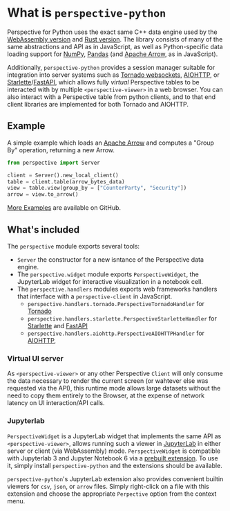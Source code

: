 # What is `perspective-python`

Perspective for Python uses the exact same C++ data engine used by the
[WebAssembly version](https://docs.rs/perspective-js/latest/perspective_js/) and
[Rust version](https://docs.rs/crate/perspective/latest). The library consists
of many of the same abstractions and API as in JavaScript, as well as
Python-specific data loading support for [NumPy](https://numpy.org/),
[Pandas](https://pandas.pydata.org/) (and
[Apache Arrow](https://arrow.apache.org/), as in JavaScript).

Additionally, `perspective-python` provides a session manager suitable for
integration into server systems such as
[Tornado websockets](https://www.tornadoweb.org/en/stable/websocket.html),
[AIOHTTP](https://docs.aiohttp.org/en/stable/web_quickstart.html#websockets), or
[Starlette](https://www.starlette.io/websockets/)/[FastAPI](https://fastapi.tiangolo.com/advanced/websockets/),
which allows fully _virtual_ Perspective tables to be interacted with by
multiple `<perspective-viewer>` in a web browser. You can also interact with a
Perspective table from python clients, and to that end client libraries are
implemented for both Tornado and AIOHTTP.

## Example

A simple example which loads an [Apache Arrow](https://arrow.apache.org/) and
computes a "Group By" operation, returning a new Arrow.

```python
from perspective import Server

client = Server().new_local_client()
table = client.table(arrow_bytes_data)
view = table.view(group_by = ["CounterParty", "Security"])
arrow = view.to_arrow()
```

[More Examples](https://github.com/finos/perspective/tree/master/examples) are
available on GitHub.

## What's included

The `perspective` module exports several tools:

-   `Server` the constructor for a new isntance of the Perspective data engine.
-   The `perspective.widget` module exports `PerspectiveWidget`, the JupyterLab
    widget for interactive visualization in a notebook cell.
-   The `perspective.handlers` modules exports web frameworks handlers that
    interface with a `perspective-client` in JavaScript.
    -   `perspective.handlers.tornado.PerspectiveTornadoHandler` for
        [Tornado](https://www.tornadoweb.org/)
    -   `perspective.handlers.starlette.PerspectiveStarletteHandler` for
        [Starlette](https://www.starlette.io/) and
        [FastAPI](https://fastapi.tiangolo.com)
    -   `perspective.handlers.aiohttp.PerspectiveAIOHTTPHandler` for
        [AIOHTTP](https://docs.aiohttp.org),

### Virtual UI server

As `<perspective-viewer>` or any other Perspective `Client` will only consume
the data necessary to render the current screen (or wahtever else was requested
via the API), this runtime mode allows large datasets without the need to copy
them entirely to the Browser, at the expense of network latency on UI
interaction/API calls.

### Jupyterlab

`PerspectiveWidget` is a JupyterLab widget that implements the same API as
`<perspective-viewer>`, allows running such a viewer in
[JupyterLab](https://jupyterlab.readthedocs.io/en/stable/) in either server or
client (via WebAssembly) mode. `PerspectiveWidget` is compatible with Jupyterlab
3 and Jupyter Notebook 6 via a
[prebuilt extension](https://jupyterlab.readthedocs.io/en/stable/extension/extension_dev.html#prebuilt-extensions).
To use it, simply install `perspective-python` and the extensions should be
available.

`perspective-python`'s JupyterLab extension also provides convenient builtin
viewers for `csv`, `json`, or `arrow` files. Simply right-click on a file with
this extension and choose the appropriate `Perpective` option from the context
menu.
